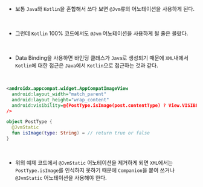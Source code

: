 * 보통 ```Java```와 ```Kotlin```을 혼합해서 쓰다 보면 ```@Jvm```류의 어노테이션을 사용하게 된다. 
</br>

* 그런데 ```Kotlin``` 100% 코드에서도 ```@Jvm``` 어노테이션을 사용하게 될 줄은 몰랐다.
</br>

* Data Binding을 사용하면 바인딩 클래스가 ```Java```로 생성되기 때문에 ```XML```내에서 ```Kotlin```에 대한 접근은 ```Java```에서 ```Kotlin```으로 접근하는 것과 같다.
</br>

```xml
<androidx.appcompat.widget.AppCompatImageView
  android:layout_width="match_parent"
  android:layout_height="wrap_content"
  android:visibility=@{PostType.isImage(post.contentType) ? View.VISIBLE : View.GONE }
/>
```

```Kotlin
object PostType {
  @JvmStatic
  fun isImage(type: String) = // return true or false
}
```
</br>

* 위의 예제 코드에서 ```@JvmStatic``` 어노테이션을 제거하게 되면 ```XML```에서는 ```PostType.isImage```를 인식하지 못하기 때문에 ```Companion```을 붙여 쓰거나 ```@JvmStatic``` 어노테이션을 사용해야 한다.
